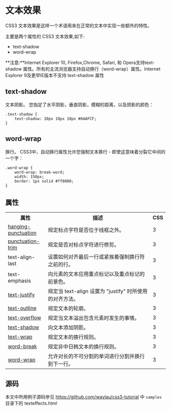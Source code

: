 文本效果
====

CSS3 文本效果是这样一个术语用来在正常的文本中实现一些额外的特性。

主要是两个属性的 CSS3 文本效果,如下:

* text-shadow
* word-wrap

**注意:**Internet Explorer 10, Firefox,Chrome, Safari, 和 Opera支持text-shadow 属性。所有的主流浏览器支持自动换行（word-wrap）属性。Internet Explorer 9及更早IE版本不支持 text-shadow 属性

## text-shadow

文本阴影。
您指定了水平阴影，垂直阴影，模糊的距离，以及阴影的颜色：

    .text-shadow {
        text-shadow: 10px 10px 10px #6AAFCF;
    }


## word-wrap

换行。
CSS3中，自动换行属性允许您强制文本换行 - 即使这意味着分裂它中间的一个字：

    .word-wrap {
        word-wrap: break-word;
        width: 150px;
        border: 1px solid #ff0000;
    }

## 属性

<table class="reference"> <tbody><tr> <th style="width:25%;">属性</th> <th>描述</th> <th style="width:5%;">CSS</th> </tr> <tr> <td><a href="#" title="CSS3 hanging-punctuation 属性">hanging-punctuation</a></td> <td>规定标点字符是否位于线框之外。</td> <td>3</td> </tr> <tr> <td><a href="#" title="CSS3 punctuation-trim 属性">punctuation-trim</a></td> <td>规定是否对标点字符进行修剪。</td> <td>3</td> </tr> <tr> <td>text-align-last</td> <td>设置如何对齐最后一行或紧挨着强制换行符之前的行。</td> <td>3</td> </tr> <tr> <td>text-emphasis</td> <td>向元素的文本应用重点标记以及重点标记的前景色。</td> <td>3</td> </tr> <tr> <td><a href="#" title="CSS3 text-justify 属性">text-justify</a></td> <td>规定当 text-align 设置为 "justify" 时所使用的对齐方法。</td> <td>3</td> </tr> <tr> <td><a href="#" title="CSS3 text-outline 属性">text-outline</a></td> <td>规定文本的轮廓。</td> <td>3</td> </tr> <tr> <td><a href="#" title="CSS3 text-overflow 属性">text-overflow</a></td> <td>规定当文本溢出包含元素时发生的事情。</td> <td>3</td> </tr> <tr> <td><a href="#" title="CSS3 text-shadow 属性">text-shadow</a></td> <td>向文本添加阴影。</td> <td>3</td> </tr> <tr> <td><a href="#" title="CSS3 text-wrap 属性">text-wrap</a></td> <td>规定文本的换行规则。</td> <td>3</td> </tr> <tr> <td><a href="#" title="CSS3 word-break 属性">word-break</a></td> <td>规定非中日韩文本的换行规则。</td> <td>3</td> </tr> <tr> <td><a href="#" title="CSS3 word-wrap 属性">word-wrap</a></td> <td>允许对长的不可分割的单词进行分割并换行到下一行。</td> <td>3</td> </tr> </tbody></table>

## 源码

本文中所用例子源码参见
<https://github.com/waylau/css3-tutorial> 中 `samples` 目录下的 texteffects.html
